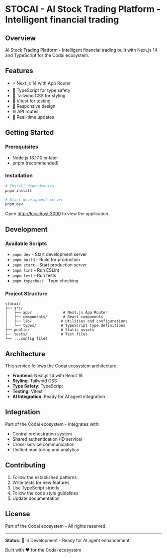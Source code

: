 # STOCAI - AI Stock Trading Platform - Intelligent financial trading

## Overview

AI Stock Trading Platform - Intelligent financial trading built with Next.js 14 and TypeScript for the Codai ecosystem.

## Features

- ⚡ Next.js 14 with App Router
- 🔷 TypeScript for type safety
- 🎨 Tailwind CSS for styling
- 🧪 Vitest for testing
- 📱 Responsive design
- 🌐 API routes
- 🔄 Real-time updates

## Getting Started

### Prerequisites

- Node.js 18.17.0 or later
- pnpm (recommended)

### Installation

```bash
# Install dependencies
pnpm install

# Start development server
pnpm dev
```

Open [http://localhost:3000](http://localhost:3000) to view the application.

## Development

### Available Scripts

- `pnpm dev` - Start development server
- `pnpm build` - Build for production
- `pnpm start` - Start production server
- `pnpm lint` - Run ESLint
- `pnpm test` - Run tests
- `pnpm typecheck` - Type checking

### Project Structure

```
stocai/
├── src/
│   ├── app/              # Next.js App Router
│   ├── components/       # React components
│   ├── lib/             # Utilities and configurations
│   └── types/           # TypeScript type definitions
├── public/              # Static assets
├── tests/               # Test files
└── ...config files
```

## Architecture

This service follows the Codai ecosystem architecture:

- **Frontend**: Next.js 14 with React 18
- **Styling**: Tailwind CSS
- **Type Safety**: TypeScript
- **Testing**: Vitest
- **AI Integration**: Ready for AI agent integration

## Integration

Part of the Codai ecosystem - integrates with:

- Central orchestration system
- Shared authentication (ID service)
- Cross-service communication
- Unified monitoring and analytics

## Contributing

1. Follow the established patterns
2. Write tests for new features
3. Use TypeScript strictly
4. Follow the code style guidelines
5. Update documentation

## License

Part of the Codai ecosystem - All rights reserved.

---

**Status**: 🚧 In Development - Ready for AI agent enhancement

Built with ❤️ for the Codai ecosystem
